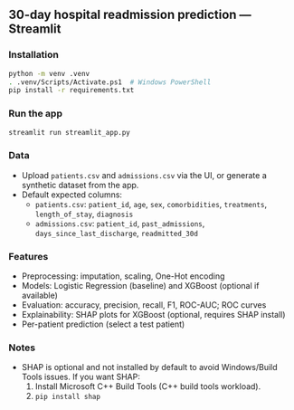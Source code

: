 ## 30-day hospital readmission prediction — Streamlit

### Installation

```bash
python -m venv .venv
. .venv/Scripts/Activate.ps1  # Windows PowerShell
pip install -r requirements.txt
```

### Run the app

```bash
streamlit run streamlit_app.py
```

### Data
- Upload `patients.csv` and `admissions.csv` via the UI, or generate a synthetic dataset from the app.
- Default expected columns:
  - `patients.csv`: `patient_id`, `age`, `sex`, `comorbidities`, `treatments`, `length_of_stay`, `diagnosis`
  - `admissions.csv`: `patient_id`, `past_admissions`, `days_since_last_discharge`, `readmitted_30d`

### Features
- Preprocessing: imputation, scaling, One-Hot encoding
- Models: Logistic Regression (baseline) and XGBoost (optional if available)
- Evaluation: accuracy, precision, recall, F1, ROC-AUC; ROC curves
- Explainability: SHAP plots for XGBoost (optional, requires SHAP install)
- Per-patient prediction (select a test patient)

### Notes
- SHAP is optional and not installed by default to avoid Windows/Build Tools issues. If you want SHAP:
  1) Install Microsoft C++ Build Tools (C++ build tools workload).
  2) `pip install shap`
